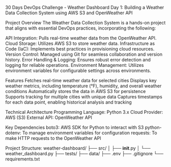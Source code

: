 30 Days DevOps Challenge - Weather Dashboard
Day 1: Building a Weather Data Collection System using AWS S3 and OpenWeather API

Project Overview
The Weather Data Collection System is a hands-on project that aligns with essential DevOps practices, incorporating the following:

API Integration: Pulls real-time weather data from the OpenWeather API.
Cloud Storage: Utilizes AWS S3 to store weather data.
Infrastructure as Code (IaC): Implements best practices in provisioning cloud resources.
Version Control: Managed using Git for seamless collaboration and version history.
Error Handling & Logging: Ensures robust error detection and logging for reliable operations.
Environment Management: Utilizes environment variables for configurable settings across environments.

Features
Fetches real-time weather data for selected cities
Displays key weather metrics, including temperature (°F), humidity, and overall weather conditions
Automatically stores the data in AWS S3 for persistence
Supports tracking for multiple cities with unique data
Captures timestamps for each data point, enabling historical analysis and tracking

Technical Architecture
Programming Language: Python 3.x
Cloud Provider: AWS (S3)
External API: OpenWeather API

Key Dependencies
boto3: AWS SDK for Python to interact with S3
python-dotenv: To manage environment variables for configuration
requests: To make HTTP requests to the OpenWeather API

Project Structure:
weather-dashboard/
├── src/
│   ├── __init__.py
│   └── weather_dashboard.py
├── tests/
├── data/
├── .env
├── .gitignore
└── requirements.txt
